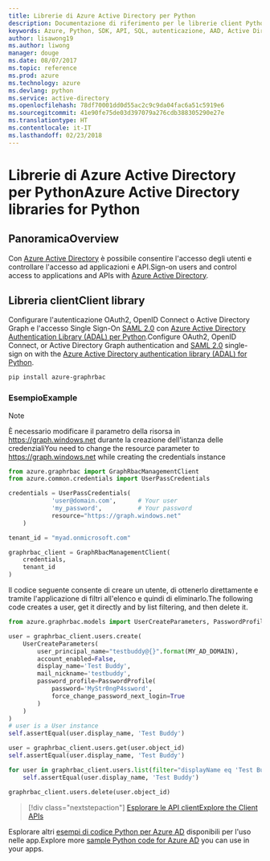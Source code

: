 ```yaml
---
title: Librerie di Azure Active Directory per Python
description: Documentazione di riferimento per le librerie client Python per Azure Active Directory
keywords: Azure, Python, SDK, API, SQL, autenticazione, AAD, Active Directory, Graph, OAuth 2.0
author: lisawong19
ms.author: liwong
manager: douge
ms.date: 08/07/2017
ms.topic: reference
ms.prod: azure
ms.technology: azure
ms.devlang: python
ms.service: active-directory
ms.openlocfilehash: 78df70001dd0d55ac2c9c9da04fac6a51c5919e6
ms.sourcegitcommit: 41e90fe75de03d397079a276cdb388305290e27e
ms.translationtype: HT
ms.contentlocale: it-IT
ms.lasthandoff: 02/23/2018
---
```

# <a name="azure-active-directory-libraries-for-python"></a><span data-ttu-id="a28a3-104">Librerie di Azure Active Directory per Python</span><span class="sxs-lookup"><span data-stu-id="a28a3-104">Azure Active Directory libraries for Python</span></span>

## <a name="overview"></a><span data-ttu-id="a28a3-105">Panoramica</span><span class="sxs-lookup"><span data-stu-id="a28a3-105">Overview</span></span>

<span data-ttu-id="a28a3-106">Con [Azure Active Directory](/azure/active-directory/active-directory-whatis) è possibile consentire l'accesso degli utenti e controllare l'accesso ad applicazioni e API.</span><span class="sxs-lookup"><span data-stu-id="a28a3-106">Sign-on users and control access to applications and APIs with [Azure Active Directory](/azure/active-directory/active-directory-whatis).</span></span>

## <a name="client-library"></a><span data-ttu-id="a28a3-107">Libreria client</span><span class="sxs-lookup"><span data-stu-id="a28a3-107">Client library</span></span>

<span data-ttu-id="a28a3-108">Configurare l'autenticazione OAuth2, OpenID Connect o Active Directory Graph e l'accesso Single Sign-On [SAML 2.0](https://docs.microsoft.com/azure/active-directory/develop/active-directory-saml-protocol-reference) con [Azure Active Directory Authentication Library (ADAL) per Python](https://github.com/AzureAD/azure-activedirectory-library-for-python).</span><span class="sxs-lookup"><span data-stu-id="a28a3-108">Configure OAuth2, OpenID Connect, or Active Directory Graph authentication and [SAML 2.0](https://docs.microsoft.com/azure/active-directory/develop/active-directory-saml-protocol-reference) single-sign on with the [Azure Active Directory authentication library (ADAL) for Python](https://github.com/AzureAD/azure-activedirectory-library-for-python).</span></span>

```bash
pip install azure-graphrbac
```

### <a name="example"></a><span data-ttu-id="a28a3-109">Esempio</span><span class="sxs-lookup"><span data-stu-id="a28a3-109">Example</span></span>
> [!NOTE]
> <span data-ttu-id="a28a3-110">È necessario modificare il parametro della risorsa in https://graph.windows.net durante la creazione dell'istanza delle credenziali</span><span class="sxs-lookup"><span data-stu-id="a28a3-110">You need to change the resource parameter to https://graph.windows.net while creating the credentials instance</span></span>

```python
from azure.graphrbac import GraphRbacManagementClient
from azure.common.credentials import UserPassCredentials

credentials = UserPassCredentials(
            'user@domain.com',      # Your user
            'my_password',          # Your password
            resource="https://graph.windows.net"
    )

tenant_id = "myad.onmicrosoft.com"

graphrbac_client = GraphRbacManagementClient(
    credentials,
    tenant_id
)
```
<span data-ttu-id="a28a3-111">Il codice seguente consente di creare un utente, di ottenerlo direttamente e tramite l'applicazione di filtri all'elenco e quindi di eliminarlo.</span><span class="sxs-lookup"><span data-stu-id="a28a3-111">The following code creates a user, get it directly and by list filtering, and then delete it.</span></span>
```python
from azure.graphrbac.models import UserCreateParameters, PasswordProfile

user = graphrbac_client.users.create(
    UserCreateParameters(
        user_principal_name="testbuddy@{}".format(MY_AD_DOMAIN),
        account_enabled=False,
        display_name='Test Buddy',
        mail_nickname='testbuddy',
        password_profile=PasswordProfile(
            password='MyStr0ngP4ssword',
            force_change_password_next_login=True
        )
    )
)
# user is a User instance
self.assertEqual(user.display_name, 'Test Buddy')

user = graphrbac_client.users.get(user.object_id)
self.assertEqual(user.display_name, 'Test Buddy')

for user in graphrbac_client.users.list(filter="displayName eq 'Test Buddy'"):
    self.assertEqual(user.display_name, 'Test Buddy')

graphrbac_client.users.delete(user.object_id)
```

> [!div class="nextstepaction"]
> [<span data-ttu-id="a28a3-112">Esplorare le API client</span><span class="sxs-lookup"><span data-stu-id="a28a3-112">Explore the Client APIs</span></span>](/python/api/overview/azure/activedirectory/client)

<span data-ttu-id="a28a3-113">Esplorare altri [esempi di codice Python per Azure AD](https://azure.microsoft.com/en-us/resources/samples/?term=active+directory&platform=python) disponibili per l'uso nelle app.</span><span class="sxs-lookup"><span data-stu-id="a28a3-113">Explore more [sample Python code for Azure AD](https://azure.microsoft.com/en-us/resources/samples/?term=active+directory&platform=python) you can use in your apps.</span></span>